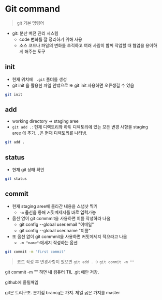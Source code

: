 # Git command
> git 기본 명령어

- git: 분산 버전 관리 시스템
    - code 변화를 잘 정리하기 위해 사용
    - 소스 코드나 파일의 변화를 추적하고 여러 사람이 함께 작업할 때 협업을 용이하게 해주는 도구


## init
- 현재 위치에 ` .git` 폴더를 생성
- git init 을 활용한 파일 안밖으로 또 git init 사용하면 오류생길 수 있음

```bash
git init
```


## add
- working directory -> staging aree
- `git add .`: 현재 디렉토리와 하위 디렉토리에 있는 모든 변경 사항을 staging aree 에 추가. `.`은 현재 디렉토리를 나타냄.

```bash
git add .
```


## status
- 현재 git 상태 확인

```bash
git status
```


## commit
- 현재 staging aree에 올라간 내용을 스냅샷 찍기
    - `-m` 옵션을 통해 커밋메세지를 바로 입력가능
- 옵션 없이 git commmit을 사용하면 이름 작성하라 나옴
    - git config --global user.email "이메일"
    - git config --global user.name "이름"
- 또 옵션 없이 git commmit을 사용하면 커밋메세지 적으라고 나옴
    - `-m "name"`:메세지 작성하는 옵션

```bash
git commit -m "first commit"
```

> 코드 작성 후 변경사항이 있으면 `git add .` -> `git commit -m ""`

git commit -m "" 하면 내 컴퓨터 TIL .git 에만 저장.

github에 올릴꺼임

git은 트리구조. 분기점 brancg는 가지. 제일 굵은 가지를 master
